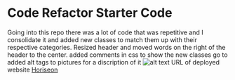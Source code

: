 # Code Refactor Starter Code
Going into this repo there was a lot of code that was repetitive and I consolidate it and added new classes to match them up with their respective categories.
Resized header and moved words on the right of the header to the center.
added comments in css to show the new classes go to
added alt tags to pictures for a discription of it
![alt text](/Pictures/horiseon.png)
URL of deployed website [Horiseon](https://juanhernandez96.github.io/Challenge-1)
